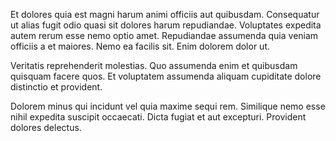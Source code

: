 Et dolores quia est magni harum animi officiis aut quibusdam. Consequatur ut alias fugit odio quasi sit dolores harum repudiandae. Voluptates expedita autem rerum esse nemo optio amet. Repudiandae assumenda quia veniam officiis a et maiores. Nemo ea facilis sit. Enim dolorem dolor ut.
 Veritatis reprehenderit molestias. Quo assumenda enim et quibusdam quisquam facere quos. Et voluptatem assumenda aliquam cupiditate dolore distinctio et provident.
 Dolorem minus qui incidunt vel quia maxime sequi rem. Similique nemo esse nihil expedita suscipit occaecati. Dicta fugiat et aut excepturi. Provident dolores delectus.